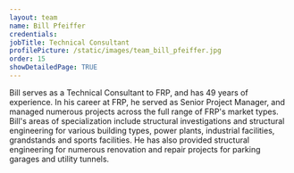 ```yaml
---
layout: team
name: Bill Pfeiffer
credentials: 
jobTitle: Technical Consultant
profilePicture: /static/images/team_bill_pfeiffer.jpg
order: 15
showDetailedPage: TRUE
---
```

Bill serves as a Technical Consultant to FRP, and has 49 years of experience.  In his career at FRP, he served as Senior Project Manager, and managed numerous projects across the full range of FRP's market types.  Bill's areas of specialization include structural investigations and structural engineering for various building types, power plants, industrial facilities, grandstands and sports facilities.  He has also provided structural engineering for numerous renovation and repair projects for parking garages and utility tunnels.
